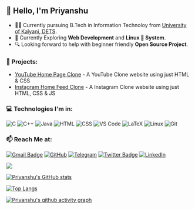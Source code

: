 
## 👋 Hello, I'm Priyanshu

- :man_student: Currently pursuing B.Tech in Information Technoloy from [University of Kalyani, DETS](https://en.wikipedia.org/wiki/University_of_Kalyani).
- :telescope: Currently Exploring **Web Development** and **Linux 🐧 System**.
- 🔍 Looking forward to help with beginner friendly **Open Source Project**.

### :open_file_folder: Projects:
- [YouTube Home Page Clone](https://github.com/priyanshumaitra/YouTube-Clone) - A YouTube Clone website using just HTML & CSS
- [Instagram Home Feed Clone](https://github.com/priyanshumaitra/instagram-home-feed-clone) - A Instagram Clone website using just HTML, CSS & JS


### :computer: Technologies I'm in:

![C](http://img.shields.io/badge/-C-3776AB?style=square&logo=c&logoColor=d8e3e7) 
![C++](http://img.shields.io/badge/-C++-3776AB?style=square&logo=c&logoColor=d8e3e7) 
![Java](http://img.shields.io/badge/-Java-eeebdd?style=square&logo=Java&logoColor=d44000) 
![HTML](https://img.shields.io/badge/-HTML5-%23F7DF1C?style=square&logo=html5&logoColor=ccffbd&color=310b0b) 
![CSS](https://img.shields.io/badge/-CSS3-%23F7DF1C?style=square&logo=css3&logoColor=51c4d3&color=2b4f60) 
![VS Code](http://img.shields.io/badge/-VS%20Code-007ACC?style=square&logo=visual-studio-code&logoColor=ffffff) 
![LaTeX](http://img.shields.io/badge/-LaTeX-008080?style=square&logo=latex&logoColor=ffffff) 
![Linux](http://img.shields.io/badge/-Linux-0d335d?style=square&logo=Linux&logoColor=white) 
![Git](http://img.shields.io/badge/-Git-383e56?style=square&logo=git&logoColor=ffffff)

### :mailbox: Reach Me at:

[![Gmail Badge](https://img.shields.io/badge/-priyanshumaitra@gmail.com-c14438?style=flat-square&logo=Gmail&logoColor=white&link=mailto:priyanshumaitra@gmail.com)](mailto:priyanshumaitra@gmail.com) 
[![GitHub](https://img.shields.io/badge/-priyanshumaitra-132c33?style=flat-square&logo=github&logoColor=white&link=https://github.com/priyanshumaitra)](https://github.com/priyanshumaitra)
[![Telegram](https://img.shields.io/badge/-priyanshumaitra-b2deec?style=flat-square&logo=telegram&logoColor=white&link=https://t.me/PriyanshuMaitra)](https://t.me/PriyanshuMaitra)
[![Twitter Badge](https://img.shields.io/badge/-priyanshumaitra-1ca0f1?style=flat-square&logo=twitter&logoColor=white&link=https://twitter.com/priyanshumaitra)](https://twitter.com/priyanshumaitra)
[![LinkedIn](https://img.shields.io/badge/-priyanshumaitra-0061a8?style=flat-square&logo=linkedin&logoColor=white&link=https://linkedin.com/in/priyanshumaitra)](https://linkedin.com/in/priyanshumaitra)



![](https://komarev.com/ghpvc/?username=priyanshumaitra&style=for-the-badge)

[![Priyanshu's GitHub stats](https://github-readme-stats.vercel.app/api?username=priyanshumaitra&theme=codeSTACKr&show_icons=true&count_private=true)](https://github.com/priyanshumaitra/github-readme-stats)

[![Top Langs](https://github-readme-stats.vercel.app/api/top-langs/?username=priyanshumaitra&layout=compact&langs_count=8)](https://github.com/anuraghazra/github-readme-stats)

[![Priyanshu's github activity graph](https://github-readme-activity-graph.cyclic.app/graph?username=priyanshumaitra&theme=xcode)](https://github.com/priyanshumaitra/github-readme-activity-graph)
